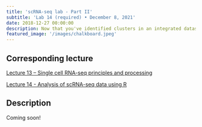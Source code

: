 ```yaml
---
title: 'scRNA-seq lab - Part II'
subtitle: 'Lab 14 (required) • December 8, 2021'
date: 2018-12-27 00:00:00
description: Now that you've identified clusters in an integrated dataset, we'll find cluster-specific genes and carry out functional enrichment analysis to understand what these genes might tell us about cell function.
featured_image: '/images/chalkboard.jpeg'
---
```


## Corresponding lecture

[Lecture 13 – Single cell RNA-seq principles and processing](https://diytranscriptomics.com/project/lecture-13)

[Lecture 14 - Analysis of scRNA-seq data using R](https://diytranscriptomics.com/project/lecture-14)

## Description

Coming soon!
